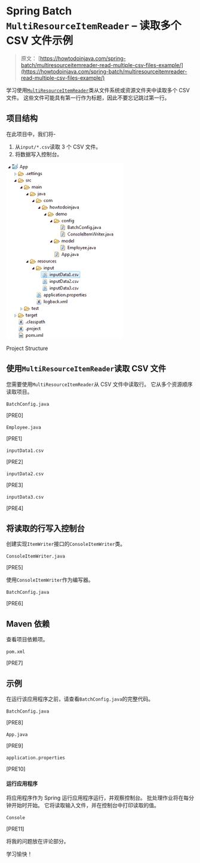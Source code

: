 # Spring Batch `MultiResourceItemReader` – 读取多个 CSV 文件示例

> 原文： [https://howtodoinjava.com/spring-batch/multiresourceitemreader-read-multiple-csv-files-example/](https://howtodoinjava.com/spring-batch/multiresourceitemreader-read-multiple-csv-files-example/)

学习使用[`MultiResourceItemReader`](https://docs.spring.io/spring-batch/4.0.x/api/org/springframework/batch/item/file/MultiResourceItemReader.html)类从文件系统或资源文件夹中读取多个 CSV 文件。 这些文件可能具有第一行作为标题，因此不要忘记跳过第一行。

## 项目结构

在此项目中，我们将-

1.  从`input/*.csv`读取 3 个 CSV 文件。
2.  将数据写入控制台。

![Project Structure](img/011263980f3e5941da39e6c219dd29c2.jpg)

Project Structure

## 使用`MultiResourceItemReader`读取 CSV 文件

您需要使用`MultiResourceItemReader`从 CSV 文件中读取行。 它从多个资源顺序读取项目。

`BatchConfig.java`

[PRE0]

`Employee.java`

[PRE1]

`inputData1.csv`

[PRE2]

`inputData2.csv`

[PRE3]

`inputData3.csv`

[PRE4]

## 将读取的行写入控制台

创建实现`ItemWriter`接口的`ConsoleItemWriter`类。

`ConsoleItemWriter.java`

[PRE5]

使用`ConsoleItemWriter`作为编写器。

`BatchConfig.java`

[PRE6]

## Maven 依赖

查看项目依赖项。

`pom.xml`

[PRE7]

## 示例

在运行该应用程序之前，请查看`BatchConfig.java`的完整代码。

`BatchConfig.java`

[PRE8]

`App.java`

[PRE9]

`application.properties`

[PRE10]

#### 运行应用程序

将应用程序作为 Spring 运行应用程序运行，并观察控制台。 批处理作业将在每分钟开始时开始。 它将读取输入文件，并在控制台中打印读取的值。

`Console`

[PRE11]

将我的问题放在评论部分。

学习愉快！